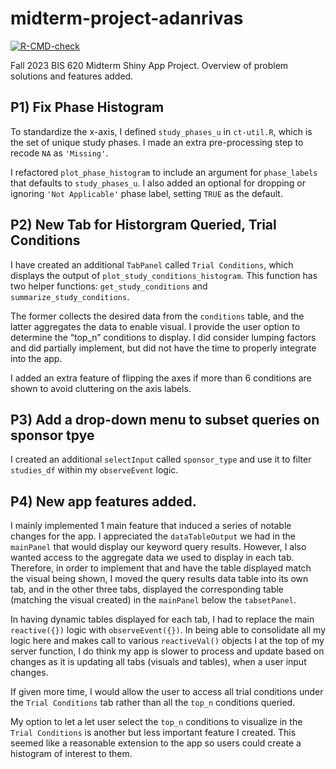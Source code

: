
# midterm-project-adanrivas

<!-- badges: start -->

[![R-CMD-check](https://github.com/yale-bis-620-fall-2023/bis620.2023/actions/workflows/R-CMD-check.yaml/badge.svg)](https://github.com/yale-bis-620-fall-2023/bis620.2023/actions/workflows/R-CMD-check.yaml)
<!-- badges: end -->

Fall 2023 BIS 620 Midterm Shiny App Project. Overview of problem
solutions and features added.

## P1) Fix Phase Histogram

To standardize the x-axis, I defined `study_phases_u` in `ct-util.R`,
which is the set of unique study phases. I made an extra pre-processing
step to recode `NA` as `'Missing'`.

I refactored `plot_phase_histogram` to include an argument for
`phase_labels` that defaults to `study_phases_u`. I also added an
optional for dropping or ignoring `'Not Applicable'` phase label,
setting `TRUE` as the default.

## P2) New Tab for Historgram Queried, Trial Conditions

I have created an additional `TabPanel` called `Trial Conditions`, which
displays the output of `plot_study_conditions_histogram`. This function
has two helper functions: `get_study_conditions` and
`summarize_study_conditions`.

The former collects the desired data from the `conditions` table, and
the latter aggregates the data to enable visual. I provide the user
option to determine the “top_n” conditions to display. I did consider
lumping factors and did partially implement, but did not have the time
to properly integrate into the app.

I added an extra feature of flipping the axes if more than 6 conditions
are shown to avoid cluttering on the axis labels.

## P3) Add a drop-down menu to subset queries on sponsor tpye

I created an additional `selectInput` called `sponsor_type` and use it
to filter `studies_df` within my `observeEvent` logic.

## P4) New app features added.

I mainly implemented 1 main feature that induced a series of notable
changes for the app. I appreciated the `dataTableOutput` we had in the
`mainPanel` that would display our keyword query results. However, I
also wanted access to the aggregate data we used to display in each tab.
Therefore, in order to implement that and have the table displayed match
the visual being shown, I moved the query results data table into its
own tab, and in the other three tabs, displayed the corresponding table
(matching the visual created) in the `mainPanel` below the
`tabsetPanel`.

In having dynamic tables displayed for each tab, I had to replace the
main `reactive({})` logic with `observeEvent({})`. In being able to
consolidate all my logic here and makes call to various `reactiveVal()`
objects I at the top of my server function, I do think my app is slower
to process and update based on changes as it is updating all tabs
(visuals and tables), when a user input changes.

If given more time, I would allow the user to access all trial
conditions under the `Trial Conditions` tab rather than all the `top_n`
conditions queried.

My option to let a let user select the `top_n` conditions to visualize
in the `Trial Conditions` is another but less important feature I
created. This seemed like a reasonable extension to the app so users
could create a histogram of interest to them.
